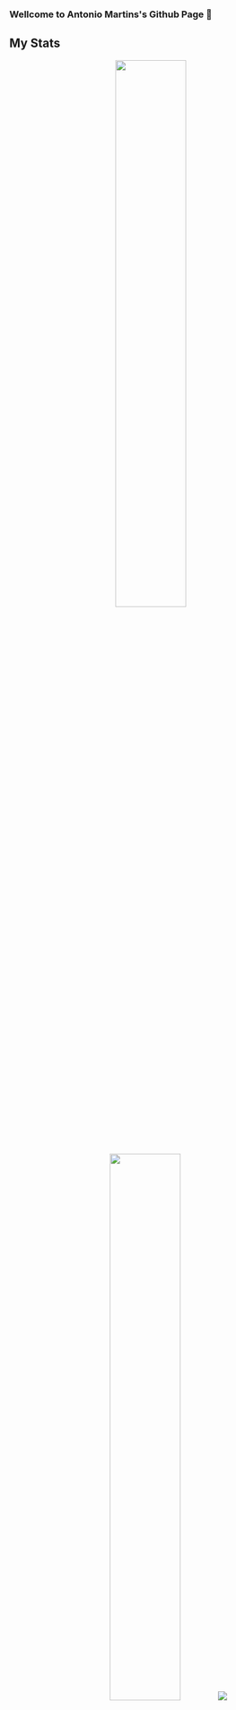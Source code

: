 ### Wellcome to Antonio Martins's Github Page 📄
<!--
**AntonioAEMartins/AntonioAEMartins** is a ✨ _special_ ✨ repository because its `README.md` (this file) appears on your GitHub profile.

Here are some ideas to get you started:

- 🔭 I’m currently working on ...
- 🌱 I’m currently learning ...
- 👯 I’m looking to collaborate on ...
- 🤔 I’m looking for help with ...
- 💬 Ask me about ...
- 📫 How to reach me: ...
- 😄 Pronouns: ...
- ⚡ Fun fact: ...
-->

## My Stats

<p align="center">
  <img height="50%" width="auto" src ="https://github-readme-stats.vercel.app/api?username=AntonioAEMartins&show_icons=true&count_private=true&theme=ocean_dark&hide_border=true&hide=issues,contribs&bg_color=00000000">
  <img height="50%" width="auto" src ="https://github-readme-stats.vercel.app/api/top-langs/?username=AntonioAEMartins&layout=compact&hide_border=true&theme=ocean_dark&bg_color=00000000&langs_count=6&hide=jupyter%20notebook,tex,css,php&exclude_repo=Pacman-AI">
  <img src ="https://github-readme-streak-stats.herokuapp.com?user=AntonioAEMartins&theme=ocean_dark&hide_border=true&background=FFFFFF00">
  <br>
  <br>
</p>

<!--START_SECTION:waka-->
<!-- ![Code Time](http://img.shields.io/badge/Code%20Time-2%2C154%20hrs%2043%20mins-blue)

![Profile Views](http://img.shields.io/badge/Profile%20Views-332-blue)

**🐱 My GitHub Data** 

> 📦 2.5 MB Used in GitHub's Storage 
 > 
> 🏆 57 Contributions in the Year 2023
 > 
> 💼 Opted to Hire
 > 
> 📜 34 Public Repositories 
 > 
> 🔑 10 Private Repositories 
 > 
**I'm an Early 🐤** 

```text
🌞 Morning                1074 commits        █░░░░░░░░░░░░░░░░░░░░░░░░   05.64 % 
🌆 Daytime                10774 commits       ██████████████░░░░░░░░░░░   56.60 % 
🌃 Evening                6615 commits        █████████░░░░░░░░░░░░░░░░   34.75 % 
🌙 Night                  571 commits         █░░░░░░░░░░░░░░░░░░░░░░░░   03.00 % 
```
📅 **I'm Most Productive on Monday** 

```text
Monday                   4204 commits        ██████░░░░░░░░░░░░░░░░░░░   22.09 % 
Tuesday                  3732 commits        █████░░░░░░░░░░░░░░░░░░░░   19.61 % 
Wednesday                3681 commits        █████░░░░░░░░░░░░░░░░░░░░   19.34 % 
Thursday                 2376 commits        ███░░░░░░░░░░░░░░░░░░░░░░   12.48 % 
Friday                   2388 commits        ███░░░░░░░░░░░░░░░░░░░░░░   12.55 % 
Saturday                 1616 commits        ██░░░░░░░░░░░░░░░░░░░░░░░   08.49 % 
Sunday                   1037 commits        █░░░░░░░░░░░░░░░░░░░░░░░░   05.45 % 
```


📊 **This Week I Spent My Time On** 

```text
🕑︎ Time Zone: Europe/Paris

💬 Programming Languages: 
Other                    3 hrs 5 mins        █████████████████░░░░░░░░   68.29 % 
Markdown                 46 mins             ████░░░░░░░░░░░░░░░░░░░░░   17.24 % 
sh                       19 mins             ██░░░░░░░░░░░░░░░░░░░░░░░   07.04 % 
YAML                     9 mins              █░░░░░░░░░░░░░░░░░░░░░░░░   03.43 % 
JavaScript               6 mins              █░░░░░░░░░░░░░░░░░░░░░░░░   02.55 % 

🔥 Editors: 
Chrome                   2 hrs 43 mins       ███████████████░░░░░░░░░░   60.12 % 
VS Code                  1 hr 29 mins        ████████░░░░░░░░░░░░░░░░░   32.84 % 
Zsh                      19 mins             ██░░░░░░░░░░░░░░░░░░░░░░░   07.04 % 

💻 Operating System: 
Linux                    2 hrs 45 mins       ███████████████░░░░░░░░░░   60.82 % 
WSL                      1 hr 46 mins        ██████████░░░░░░░░░░░░░░░   39.18 % 
```

**I Mostly Code in PHP** 

```text
PHP                      10 repos            ███████░░░░░░░░░░░░░░░░░░   26.32 % 
JavaScript               9 repos             ██████░░░░░░░░░░░░░░░░░░░   23.68 % 
HTML                     8 repos             █████░░░░░░░░░░░░░░░░░░░░   21.05 % 
Vue                      4 repos             ███░░░░░░░░░░░░░░░░░░░░░░   10.53 % 
CSS                      3 repos             ██░░░░░░░░░░░░░░░░░░░░░░░   07.89 % 
```




 Last Updated on 01/04/2023 00:05:43 UTC
END_SECTION:waka -->
